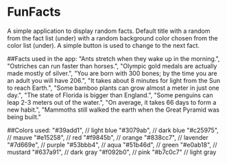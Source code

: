 # FunFacts

A simple application to display random facts. 
Default title with a random from the fact list (under) with a random background color chosen from the color list (under). A simple button is used to change to the next fact.

##Facts used in the app:
    "Ants stretch when they wake up in the morning.",
    "Ostriches can run faster than horses.",
    "Olympic gold medals are actually made mostly of silver.",
    "You are born with 300 bones; by the time you are an adult you will have 206.",
    "It takes about 8 minutes for light from the Sun to reach Earth.",
    "Some bamboo plants can grow almost a meter in just one day.",
    "The state of Florida is bigger than England.",
    "Some penguins can leap 2-3 meters out of the water.",
    "On average, it takes 66 days to form a new habit.",
    "Mammoths still walked the earth when the Great Pyramid was being built."
    
##Colors used:
    "#39add1", // light blue
    "#3079ab", // dark blue
    "#c25975", // mauve
    "#e15258", // red
    "#f9845b", // orange
    "#838cc7", // lavender
    "#7d669e", // purple
    "#53bbb4", // aqua
    "#51b46d", // green
    "#e0ab18", // mustard
    "#637a91", // dark gray
    "#f092b0", // pink
    "#b7c0c7"  // light gray
